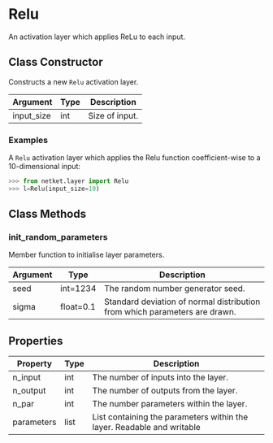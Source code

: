 # Relu
An activation layer which applies ReLu to each input.

## Class Constructor
Constructs a new ``Relu`` activation layer.

| Argument |Type| Description  |
|----------|----|--------------|
|input_size|int |Size of input.|

### Examples
A ``Relu`` activation layer which applies the Relu function
coefficient-wise to a 10-dimensional input:

```python
>>> from netket.layer import Relu
>>> l=Relu(input_size=10)
```



## Class Methods 
### init_random_parameters
Member function to initialise layer parameters.

|Argument|  Type   |                               Description                                |
|--------|---------|--------------------------------------------------------------------------|
|seed    |int=1234 |The random number generator seed.                                         |
|sigma   |float=0.1|Standard deviation of normal distribution from which parameters are drawn.|

## Properties
| Property |Type|                                    Description                                    |
|----------|----|-----------------------------------------------------------------------------------|
|n_input   |int | The number of inputs into the layer.                                              |
|n_output  |int | The number of outputs from the layer.                                             |
|n_par     |int | The number parameters within the layer.                                           |
|parameters|list| List containing the parameters within the layer.             Readable and writable|

